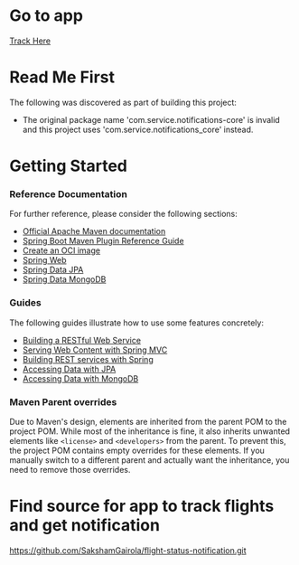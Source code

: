 # Go to app

[Track Here](https://www.example.com/)

# Read Me First

The following was discovered as part of building this project:

- The original package name 'com.service.notifications-core' is invalid and this project uses 'com.service.notifications_core' instead.

# Getting Started

### Reference Documentation

For further reference, please consider the following sections:

- [Official Apache Maven documentation](https://maven.apache.org/guides/index.html)
- [Spring Boot Maven Plugin Reference Guide](https://docs.spring.io/spring-boot/docs/3.3.2/maven-plugin/reference/html/)
- [Create an OCI image](https://docs.spring.io/spring-boot/docs/3.3.2/maven-plugin/reference/html/#build-image)
- [Spring Web](https://docs.spring.io/spring-boot/docs/3.3.2/reference/htmlsingle/index.html#web)
- [Spring Data JPA](https://docs.spring.io/spring-boot/docs/3.3.2/reference/htmlsingle/index.html#data.sql.jpa-and-spring-data)
- [Spring Data MongoDB](https://docs.spring.io/spring-boot/docs/3.3.2/reference/htmlsingle/index.html#data.nosql.mongodb)

### Guides

The following guides illustrate how to use some features concretely:

- [Building a RESTful Web Service](https://spring.io/guides/gs/rest-service/)
- [Serving Web Content with Spring MVC](https://spring.io/guides/gs/serving-web-content/)
- [Building REST services with Spring](https://spring.io/guides/tutorials/rest/)
- [Accessing Data with JPA](https://spring.io/guides/gs/accessing-data-jpa/)
- [Accessing Data with MongoDB](https://spring.io/guides/gs/accessing-data-mongodb/)

### Maven Parent overrides

Due to Maven's design, elements are inherited from the parent POM to the project POM.
While most of the inheritance is fine, it also inherits unwanted elements like `<license>` and `<developers>` from the parent.
To prevent this, the project POM contains empty overrides for these elements.
If you manually switch to a different parent and actually want the inheritance, you need to remove those overrides.

# Find source for app to track flights and get notification

https://github.com/SakshamGairola/flight-status-notification.git
